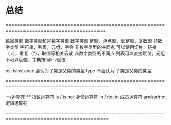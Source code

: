 # 总结
========================================================================================

  数据类型                数字类型和非数字类型
  数字类型                整型，浮点型，长整型，复数型
  非数字类型              字符串，列表，元组，字典
  非数字类型的共同点       可以使用切片，链接（+），重复（*），取值等相关云散
  非数字类型的不同点       列表可以直接赋值，元组不可以赋值，字典按照k-v赋值

   ps: isinstance 会认为子类是父类的类型
       type 不会认为 子类是父类的类型

=========================================================================================

一/运算符
    ** 指数运算符
    is / is not   身份运算符
    in / not in   成员运算符
    and/or/not    逻辑运算符

=========================================================================================
